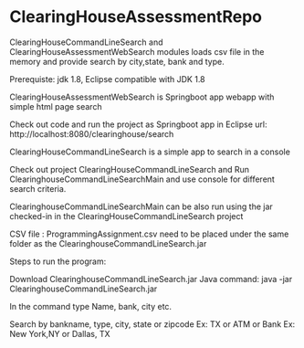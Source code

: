 # ClearingHouseAssessmentRepo

  ClearingHouseCommandLineSearch and ClearingHouseAssessmentWebSearch modules loads csv file in the memory and provide search by city,state, bank and type.

Prerequiste: jdk 1.8, Eclipse compatible with JDK 1.8

ClearingHouseAssessmentWebSearch is Springboot app webapp with simple html page search

Check out code and run the project as Springboot app in Eclipse url: http://localhost:8080/clearinghouse/search

ClearingHouseCommandLineSearch is a simple app to search in a console

Check out project ClearingHouseCommandLineSearch and Run ClearinghouseCommandLineSearchMain and use console for different search criteria.

ClearinghouseCommandLineSearchMain can be also run using the jar checked-in in the ClearingHouseCommandLineSearch project

CSV file : ProgrammingAssignment.csv need to be placed under the same folder as the ClearinghouseCommandLineSearch.jar

Steps to run the program:

Download ClearinghouseCommandLineSearch.jar
Java command: java -jar ClearinghouseCommandLineSearch.jar

In the command type Name, bank, city etc.

Search by bankname, type, city, state or zipcode Ex: TX or ATM or Bank Ex: New York,NY or Dallas, TX
